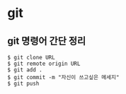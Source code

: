 # __git__
## __git 명령어 간단 정리__
`$ git clone URL` <br>
`$ git remote origin URL` <br>
`$ git add .` <br>
`$ git commit -m "자신이 쓰고싶은 메세지"` <br>
`$ git push` <br>